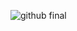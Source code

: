 ![github final](https://github.com/user-attachments/assets/5e13c933-f8bf-46e2-89d2-2cb5af33b293)

<!---
Jojoaventurier/Jojoaventurier is a ✨ special ✨ repository because its `README.md` (this file) appears on your GitHub profile.
You can click the Preview link to take a look at your changes.
--->
